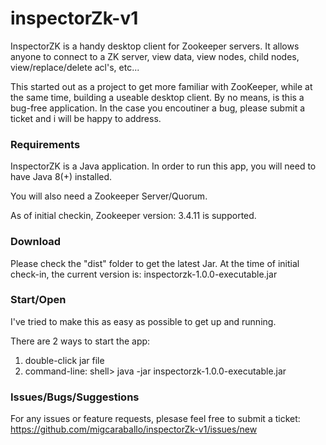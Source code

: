 # inspectorZk-v1
InspectorZK is a handy desktop client for Zookeeper servers. It allows anyone to connect to a ZK server, view data, view nodes, child nodes, view/replace/delete acl's, etc...

This started out as a project to get more familiar with ZooKeeper, while at the same time, building a useable desktop client. By no means, is this a bug-free application. In the case you encoutiner a bug, please submit a ticket and i will be happy to address.

### Requirements
InspectorZK is a Java application. In order to run this app, you will need to have Java 8(+) installed.

You will also need a Zookeeper Server/Quorum.

As of initial checkin, Zookeeper version: 3.4.11 is supported.


### Download
Please check the "dist" folder to get the latest Jar.
At the time of initial check-in, the current version is: inspectorzk-1.0.0-executable.jar

### Start/Open
I've tried to make this as easy as possible to get up and running.

There are 2 ways to start the app:

1. double-click jar file
2. command-line: shell> java -jar inspectorzk-1.0.0-executable.jar


### Issues/Bugs/Suggestions

For any issues or feature requests, plesase feel free to submit a ticket:
https://github.com/migcaraballo/inspectorZk-v1/issues/new

